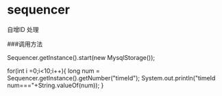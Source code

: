 # sequencer
自增ID 处理

###调用方法
 
Sequencer.getInstance().start(new MysqlStorage());    
 
for(int i =0;i<10;i++){
    long num = Sequencer.getInstance().getNumber("timeId");
    System.out.println("timeId num==="+String.valueOf(num));
}
